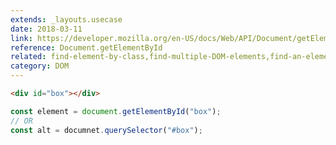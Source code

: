 ```yaml
---
extends: _layouts.usecase
date: 2018-03-11
link: https://developer.mozilla.org/en-US/docs/Web/API/Document/getElementById
reference: Document.getElementById
related: find-element-by-class,find-multiple-DOM-elements,find-an-element-from-the-DOM
category: DOM
---
```


```html
<div id="box"></div>
```

```javascript
const element = document.getElementById("box");
// OR
const alt = documnet.querySelector("#box");
```

